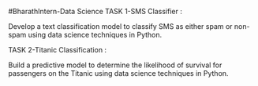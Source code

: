 #BharathIntern-Data Science
TASK 1-SMS Classifier :

Develop a text classification model to classify SMS as either spam or non-spam using data science techniques in Python.

TASK 2-Titanic Classification :

Build a predictive model to determine the likelihood of survival for passengers on the Titanic using data science techniques in Python.


